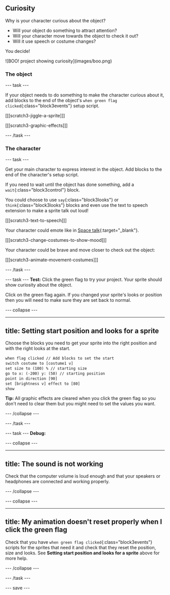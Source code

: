 ## Curiosity

<div style="display: flex; flex-wrap: wrap">
<div style="flex-basis: 200px; flex-grow: 1; margin-right: 15px;">
Why is your character curious about the object?

- Will your object do something to attract attention?
- Will your character move towards the object to check it out?
- Will it use speech or costume changes?

You decide!
</div>
<div>
![BOO! project showing curiosity](images/boo.png)
</div>
</div>

### The object

--- task ---

If your object needs to do something to make the character curious about it, add blocks to the end of the object's `when green flag clicked`{:class="block3events"} setup script.

[[[scratch3-jiggle-a-sprite]]]

[[[scratch3-graphic-effects]]]

--- /task ---

### The character

--- task ---

Get your main character to express interest in the object. Add blocks to the end of the character's setup script.

If you need to wait until the object has done something, add a `wait`{:class="block3control"} block.

You could choose to use `say`{:class="block3looks"} or `think`{:class="block3looks"} blocks and even use the text to speech extension to make a sprite talk out loud!

[[[scratch3-text-to-speech]]]

Your character could emote like in [Space talk](https://projects.raspberrypi.org/en/projects/space-talk){:target="_blank"}.

[[[scratch3-change-costumes-to-show-mood]]]

Your character could be brave and move closer to check out the object:

[[[scratch3-animate-movement-costumes]]]

--- /task ---

--- task --- **Test:** Click the green flag to try your project. Your sprite should show curiosity about the object.

Click on the green flag again. If you changed your sprite's looks or position then you will need to make sure they are set back to normal.

--- collapse ---

---
title: Setting start position and looks for a sprite
---

Choose the blocks you need to get your sprite into the right position and with the right looks at the start.

```blocks3
when flag clicked // Add blocks to set the start 
switch costume to [costume1 v]
set size to (100) % // starting size
go to x: (-200) y: (50) // starting position
point in direction [90]
set [brightness v] effect to [80]
show
```

**Tip:** All graphic effects are cleared when you click the green flag so you don't need to clear them but you might need to set the values you want.

--- /collapse ---

--- /task ---

--- task --- **Debug:**

--- collapse ---

---
title: The sound is not working
---

Check that the computer volume is loud enough and that your speakers or headphones are connected and working properly.

--- /collapse ---

--- collapse ---

---
title: My animation doesn't reset properly when I click the green flag
---

Check that you have `when green flag clicked`{:class="block3events"} scripts for the sprites that need it and check that they reset the position, size and looks. See **Setting start position and looks for a sprite** above for more help.

--- /collapse ---

--- /task ---

--- save ---
